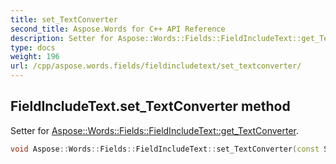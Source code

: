 ```yaml
---
title: set_TextConverter
second_title: Aspose.Words for C++ API Reference
description: Setter for Aspose::Words::Fields::FieldIncludeText::get_TextConverter. 
type: docs
weight: 196
url: /cpp/aspose.words.fields/fieldincludetext/set_textconverter/
---
```

## FieldIncludeText.set_TextConverter method


Setter for [Aspose::Words::Fields::FieldIncludeText::get_TextConverter](../get_textconverter/).

```cpp
void Aspose::Words::Fields::FieldIncludeText::set_TextConverter(const System::String &value)
```

